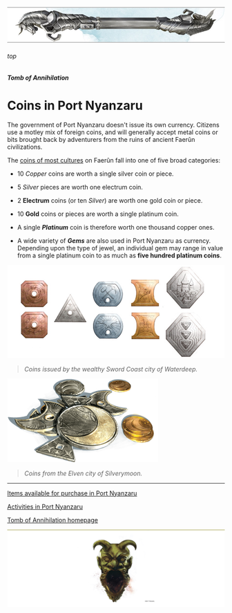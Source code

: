 
![immovable rod](../../images/immovable-rod.jpg)

###### top


##### Tomb of Annihilation


# Coins in Port Nyanzaru

The government of Port Nyanzaru doesn't issue its own currency. Citizens use a motley mix of foreign coins, and will generally accept metal coins or bits brought back by adventurers from the ruins of ancient Faerûn civilizations.

The [coins of most cultures](https://forgottenrealms.fandom.com/wiki/Currency) on Faerûn fall into one of five broad categories:

- 10 _Copper_ coins are worth a single silver coin or piece.

- 5 _Silver_ pieces are worth one electrum coin.
 
- 2 **Electrum** coins (or ten _Silver_) are worth one gold coin or piece.
 
- 10 **Gold** coins or pieces are worth a single platinum coin.
 
- A single _**Platinum**_ coin is therefore worth one thousand copper ones.

- A wide variety of _**Gems**_ are also used in Port Nyanzaru as currency. Depending upon the type of jewel, an individual gem may range in value from a single platinum coin to as much as **five hundred platinum coins**.

![Coins of Faerûn](images/coins.jpg)

> _Coins issued by the wealthy Sword Coast city of Waterdeep._

![Sword Coast Currency](images/Swordcoastcurrency.png)

> _Coins from the Elven city of Silverymoon._

---

[Items available for purchase in Port Nyanzaru](list_of_items_available_for_purchase_in_Port_Nyanzaru.md#top)

[Activities in Port Nyanzaru](activities_in_Port_Nyanzaru.md#top)

[Tomb of Annihilation homepage](README.md#top)

![the end](../../images/toa-end.jpg)
